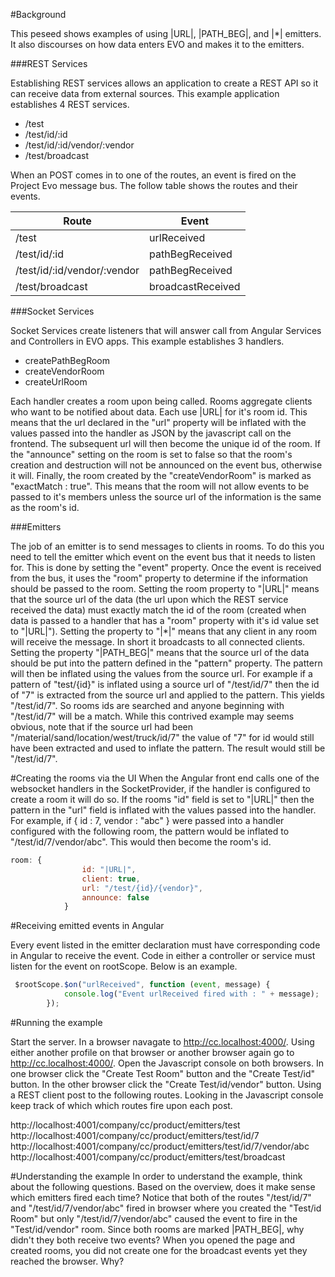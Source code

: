 #Background

This peseed shows examples of using |URL|, |PATH_BEG|, and |*| emitters.  It also discourses on how data enters EVO and makes it to the emitters.

###REST Services

Establishing REST services allows an application to create a REST API so it can receive data from external sources.  This example application establishes 4 REST services.

- /test
- /test/id/:id
- /test/id/:id/vendor/:vendor
- /test/broadcast

When an POST comes in to one of the routes, an event is fired on the Project Evo message bus.  The follow table shows the routes and their events.

| Route | Event |
| ------ | ------ |
| /test | urlReceived |
| /test/id/:id | pathBegReceived |
| /test/id/:id/vendor/:vendor | pathBegReceived |
| /test/broadcast | broadcastReceived |


###Socket Services

Socket Services create listeners that will answer call from Angular Services and Controllers in EVO apps.  This example establishes 3 handlers.

* createPathBegRoom
* createVendorRoom
* createUrlRoom

Each handler creates a room upon being called.  Rooms aggregate clients who want to be notified about data.  Each use |URL| for it's room id.  This means
that the url declared in the "url" property will be inflated with the values passed into the handler as JSON by the javascript call on the frontend.  The subsequent url
will then become the unique id of the room.  If the "announce" setting on the room is set to false so that the room's
creation and destruction will not be announced on the event bus, otherwise it will.  Finally, the room created by the "createVendorRoom" is marked as "exactMatch : true".  This means
that the room will not allow events to be passed to it's members unless the source url of the information is the same as the room's id.

###Emitters

The job  of an emitter is to send messages to clients in rooms.  To do this you need to tell the emitter which event on the event bus that it needs to listen for.
This is done by setting the "event" property.  Once the event is received from the bus, it uses the "room" property to determine if the information should be passed to
the room.  Setting the room property to "|URL|" means that the source url of the data (the url upon which the REST service received the data) must exactly match the id of
the room (created when data is passed to a handler that has a "room" property with it's id value set to "|URL|").  Setting the property to "|*|"  means that any client in
any room will receive the message.  In short it broadcasts to all connected clients.  Setting the property "|PATH_BEG|" means that the source url of the data should be
put into the pattern defined in the "pattern" property.  The pattern will then be inflated using the values from the source url.  For example if a pattern of "test/{id}"
is inflated using a source url of "/test/id/7" then the id of "7" is extracted from the source url and applied to the pattern.  This yields "/test/id/7".  So rooms ids are searched
and anyone beginning with "/test/id/7" will be a match. While this contrived example may seems obvious, note that if the source url had been "/material/sand/location/west/truck/id/7" the
value of "7" for id would still have been extracted and used to inflate the pattern.  The result would still be "/test/id/7".


#Creating the rooms via the UI
When the Angular front end calls one of the websocket handlers in the SocketProvider, if the handler is configured to create a room it will do so.  If the rooms "id" field is set to "|URL|" then the pattern
in the "url" field is inflated with the values passed into the handler.  For example, if { id : 7, vendor : "abc" } were passed into a handler configured with the following room, the pattern would be inflated
to "/test/id/7/vendor/abc".  This would then become the room's id.

```javascript
room: {
                id: "|URL|",
                client: true,
                url: "/test/{id}/{vendor}",
                announce: false
            }
```


#Receiving emitted events in Angular

Every event listed in the emitter declaration must have corresponding code in Angular to receive the event.  Code in either a controller or service must listen for the event on
rootScope.  Below is an example.


```javascript
 $rootScope.$on("urlReceived", function (event, message) {
            console.log("Event urlReceived fired with : " + message);
        });
```


#Running the example

Start the server.  In a browser navagate to http://cc.localhost:4000/.  Using either another profile on that browser or another browser again go to http://cc.localhost:4000/.  Open the Javascript console
on both browsers. In one browser click the "Create Test Room" button and the "Create Test/id" button.  In the other browser click the "Create Test/id/vendor" button.  Using a REST client post to the following routes.
Looking in the Javascript console keep track of which which routes fire upon each post.

http://localhost:4001/company/cc/product/emitters/test
http://localhost:4001/company/cc/product/emitters/test/id/7
http://localhost:4001/company/cc/product/emitters/test/id/7/vendor/abc
http://localhost:4001/company/cc/product/emitters/test/broadcast


#Understanding the example
In order to understand the example, think about the following questions.  Based on the overview, does it make sense which emitters fired each time?  Notice that both of the routes "/test/id/7" and "/test/id/7/vendor/abc"
fired in browser where you created the "Test/id Room" but only "/test/id/7/vendor/abc" caused the event to fire in the "Test/id/vendor" room.  Since both rooms are marked |PATH_BEG|, why didn't they both receive two events?
When you opened the page and created rooms, you did not create one for the broadcast events yet they reached the browser.  Why?





